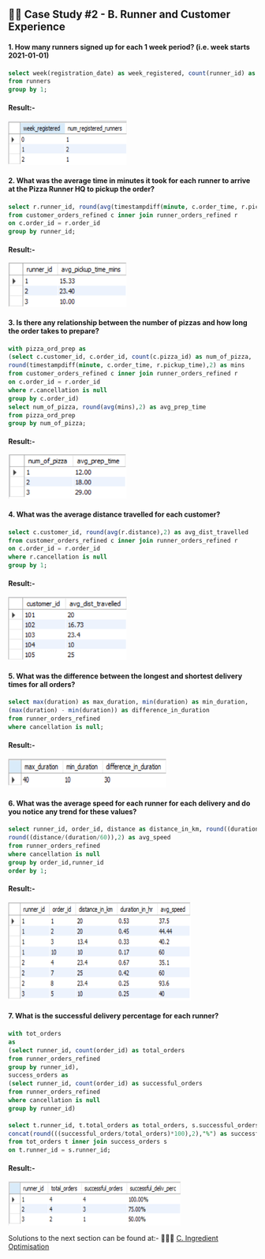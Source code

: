 ## :runner:🧑‍ Case Study #2 - B. Runner and Customer Experience

#### 1. How many runners signed up for each 1 week period? (i.e. week starts 2021-01-01)

```sql
select week(registration_date) as week_registered, count(runner_id) as num_registered_runners
from runners
group by 1;

```
#### Result:- </br>
<img src="https://github.com/ShrutiL1396/SQL/blob/main/Case%20Studies/8-Week-SQL-Challenge/Case_Study_2/Image_Set_2/b1.PNG" width="240" height="90"/>

#### 2. What was the average time in minutes it took for each runner to arrive at the Pizza Runner HQ to pickup the order?

```sql
select r.runner_id, round(avg(timestampdiff(minute, c.order_time, r.pickup_time)),2) as avg_pickup_time_mins
from customer_orders_refined c inner join runner_orders_refined r
on c.order_id = r.order_id
group by runner_id;

```
#### Result:- </br>
<img src="https://github.com/ShrutiL1396/SQL/blob/main/Case%20Studies/8-Week-SQL-Challenge/Case_Study_2/Image_Set_2/b2.PNG" width="240" height="90"/>

#### 3. Is there any relationship between the number of pizzas and how long the order takes to prepare?

```sql
with pizza_ord_prep as
(select c.customer_id, c.order_id, count(c.pizza_id) as num_of_pizza,
round(timestampdiff(minute, c.order_time, r.pickup_time),2) as mins
from customer_orders_refined c inner join runner_orders_refined r
on c.order_id = r.order_id
where r.cancellation is null
group by c.order_id)
select num_of_pizza, round(avg(mins),2) as avg_prep_time
from pizza_ord_prep
group by num_of_pizza;

```
#### Result:- </br>
<img src="https://github.com/ShrutiL1396/SQL/blob/main/Case%20Studies/8-Week-SQL-Challenge/Case_Study_2/Image_Set_2/b3.PNG" width="240" height="90"/>

#### 4. What was the average distance travelled for each customer?

```sql
select c.customer_id, round(avg(r.distance),2) as avg_dist_travelled
from customer_orders_refined c inner join runner_orders_refined r
on c.order_id = r.order_id
where r.cancellation is null
group by 1;

```
#### Result:- </br>
<img src="https://github.com/ShrutiL1396/SQL/blob/main/Case%20Studies/8-Week-SQL-Challenge/Case_Study_2/Image_Set_2/b4.PNG" width="240" height="130"/>

#### 5. What was the difference between the longest and shortest delivery times for all orders?

```sql
select max(duration) as max_duration, min(duration) as min_duration, 
(max(duration) - min(duration)) as difference_in_duration
from runner_orders_refined
where cancellation is null;

```
#### Result:- </br>
<img src="https://github.com/ShrutiL1396/SQL/blob/main/Case%20Studies/8-Week-SQL-Challenge/Case_Study_2/Image_Set_2/b5.PNG" width="320" height="60"/>

#### 6. What was the average speed for each runner for each delivery and do you notice any trend for these values?

```sql
select runner_id, order_id, distance as distance_in_km, round((duration/60),2) as duration_in_hr,
round((distance/(duration/60)),2) as avg_speed
from runner_orders_refined
where cancellation is null
group by order_id,runner_id
order by 1;

```
#### Result:- </br>
<img src="https://github.com/ShrutiL1396/SQL/blob/main/Case%20Studies/8-Week-SQL-Challenge/Case_Study_2/Image_Set_2/b6.PNG" width="370" height="200"/>

#### 7. What is the successful delivery percentage for each runner?
```sql
with tot_orders
as
(select runner_id, count(order_id) as total_orders
from runner_orders_refined
group by runner_id),
success_orders as 
(select runner_id, count(order_id) as successful_orders
from runner_orders_refined
where cancellation is null
group by runner_id)

select t.runner_id, t.total_orders as total_orders, s.successful_orders as successful_orders, 
concat(round(((successful_orders/total_orders)*100),2),"%") as successful_deliv_perc
from tot_orders t inner join success_orders s
on t.runner_id = s.runner_id;

```
#### Result:- </br>
<img src="https://github.com/ShrutiL1396/SQL/blob/main/Case%20Studies/8-Week-SQL-Challenge/Case_Study_2/Image_Set_2/b7.PNG" width="350" height="90"/>

Solutions to the next section can be found at:- 🥩🍅🍄 [C. Ingredient Optimisation](https://github.com/ShrutiL1396/SQL/tree/main/Case%20Studies/8-Week-SQL-Challenge/Case_Study_2)
